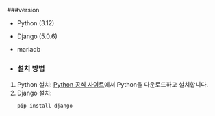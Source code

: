 ###version
- Python (3.12)
- Django (5.0.6)
- mariadb

- ### 설치 방법
1. Python 설치: [Python 공식 사이트](https://python.org)에서 Python을 다운로드하고 설치합니다.
2. Django 설치:
   ```bash
   pip install django
